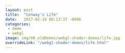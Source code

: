```yaml
---
layout: post
title:  "Conway's Life"
date:   2017-02-18 00:13:37 -0666
categories: 
 - demo
 - webgl
image: img/00_oldDemos/webgl-shader-demos/life.jpg
overrideLink: "/webgl-shader-demos/life.html"
---
```

